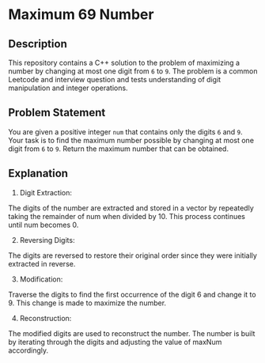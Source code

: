# Maximum 69 Number

## Description

This repository contains a C++ solution to the problem of maximizing a number by changing at most one digit from `6` to `9`. The problem is a common Leetcode and interview question and tests understanding of digit manipulation and integer operations.

## Problem Statement

You are given a positive integer `num` that contains only the digits `6` and `9`. Your task is to find the maximum number possible by changing at most one digit from `6` to `9`. Return the maximum number that can be obtained.

## Explanation

1. Digit Extraction:

The digits of the number are extracted and stored in a vector by repeatedly taking the remainder of num when divided by 10. This process continues until num becomes 0.

2. Reversing Digits:

The digits are reversed to restore their original order since they were initially extracted in reverse.

3. Modification:

Traverse the digits to find the first occurrence of the digit 6 and change it to 9. This change is made to maximize the number.

4. Reconstruction:

The modified digits are used to reconstruct the number. The number is built by iterating through the digits and adjusting the value of maxNum accordingly.
